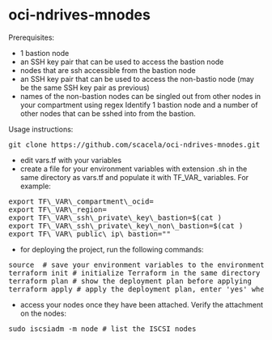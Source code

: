 # oci-ndrives-mnodes

Prerequisites:
- 1 bastion node
- an SSH key pair that can be used to access the bastion node
- nodes that are ssh accessible from the bastion node
- an SSH key pair that can be used to access the non-bastio node (may be the same SSH key pair as previous)
- names of the non-bastion nodes can be singled out from other nodes in your compartment using regex
Identify 1 bastion node and a number of other nodes that can be sshed into from the bastion.

Usage instructions:
<pre>
git clone https://github.com/scacela/oci-ndrives-mnodes.git # get the project
</pre>
- edit vars.tf with your variables
- create a file for your environment variables with extension .sh in the same directory as vars.tf and populate it with TF\_VAR\_ variables. For example:
<pre>
export TF\_VAR\_compartment\_ocid=<compartment ocid where non-bastion nodes exist and where block volume(s) will be deployed>
export TF\_VAR\_region=<region identifier of region where Terraform actions will be implemented>
export TF\_VAR\_ssh\_private\_key\_bastion=$(cat <bastion node private ssh key>)
export TF\_VAR\_ssh\_private\_key\_non\_bastion=$(cat <non-bastion node private ssh key>)
export TF\_VAR\_public\_ip\_bastion="<bastion node public ip address>"
</pre>
- for deploying the project, run the following commands:
<pre>
source <path to your environment variables file> # save your environment variables to the environment in your CLI instance:
terraform init # initialize Terraform in the same directory as vars.tf
terraform plan # show the deployment plan before applying
terraform apply # apply the deployment plan, enter 'yes' when prompted
</pre>
- access your nodes once they have been attached. Verify the attachment on the nodes:
<pre>
sudo iscsiadm -m node # list the ISCSI nodes
</pre>
